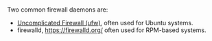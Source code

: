 # 




Two common firewall daemons are:

* [Uncomplicated Firewall (ufw)](https://help.ubuntu.com/community/UFW), often used for Ubuntu systems.
* firewalld, https://firewalld.org/ often used for RPM-based systems.
